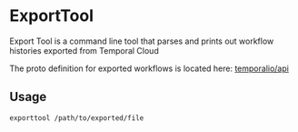 # ExportTool

Export Tool is a command line tool that parses and prints out workflow histories exported from Temporal Cloud

The proto definition for exported workflows is located here: [temporalio/api](https://github.com/temporalio/api/blob/master/temporal/api/export/v1/message.proto)

## Usage

```
exporttool /path/to/exported/file
```

